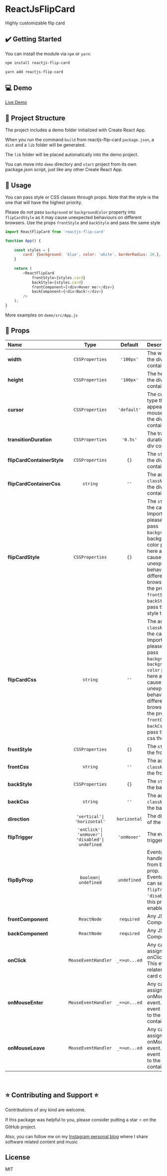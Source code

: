 # ReactJsFlipCard
Highly customizable flip card

## ✔️ Getting Started

You can install the module via `npm` or `yarn`:

```sh
npm install reactjs-flip-card
```

```sh
yarn add reactjs-flip-card
```

## 💻 Demo
[Live Demo](https://react-flip-card-demo.surge.sh/)

## 📁 Project Structure
The project includes a demo folder initialized with Create React App.

When you run the command ```build``` from reactjs-flip-card ```package.json```, a ```dist``` and a ```lib``` folder will be generated.

The ```lib``` folder will be placed automatically into the demo project.

You can move into ```demo``` directory and ```start``` project from its own package.json script, just like any other Create React App.

## 🔨 Usage

You can pass style or CSS classes through props. Note that the style is the one that will have the highest priority.

Please do not pass `background` or `backgroundColor` property into `flipCardStyle` as it may cause unexpected behaviours on different browsers. Use the props `frontStyle` and `backStyle` and pass the same style
```js
import ReactFlipCard from 'reactjs-flip-card'

function App() {
    
    const styles = {
        card: {background: 'blue', color: 'white', borderRadius: 20,},
    }
    
    return (
        <ReactFlipCard
            frontStyle={styles.card}
            backStyle={styles.card}
            frontComponent={<div>Hover me!</div>}
            backComponent={<div>Back!</div>}
        />
    );
}
```
More examples on `demo/src/App.js`
## 🧰 Props

|Name|Type|Default|Description|
|:--|:--:|:-----:|:----------|
|**width**|<code>CSSProperties</code>|`'100px'`|The width of the div container|
|**height**|<code>CSSProperties</code>|`'100px'`|The height of the div container|
|**cursor**|<code>CSSProperties</code>|`'default'`|The cursor type that appear when mouse hover the div container|
|**transitionDuration**|<code>CSSProperties</code>|`'0.5s'`|The transition duration of the div container|
|**flipCardContainerStyle**|<code>CSSProperties</code>|`{}`|The ```style``` of the div container|
|**flipCardContainerCss**|<code>string</code>|`''`|The additional ```className``` of the div container|
|**flipCardStyle**|<code>CSSProperties</code>|`{}`|The ```style``` of the card itself. Important: please do not pass `background` or background color property here as it may cause unexpected behaviours on different browsers. Use the props `frontStyle` and `backStyle` and pass the same style there|
|**flipCardCss**|<code>string</code>|`''`|The additional ```className``` of the card itself. Important: please do not pass `background` or `background-color` property here as it may cause unexpected behaviours on different browsers. Use the props `frontCss` and `backCss` and pass the same css there |
|**frontStyle**|<code>CSSProperties</code>|`{}`|The ```style``` of the front card|
|**frontCss**|<code>string</code>|`''`|The additional ```className``` of the front card|
|**backStyle**|<code>CSSProperties</code>|`{}`|The ```style``` of the back card|
|**backCss**|<code>string</code>|`''`|The additional ```className``` of the back card|
|**direction**|<code>'vertical'&#124;</code><br/><code>'horizontal'</code>|`horizontal`|The direction of the flip card|
|**flipTrigger**|<code>'onClick'&#124;</code><br/><code>'onHover'&#124;</code><br/><code>'disabled'&#124;</code><br/><code>undefined</code>|`'onHover'`|The event that trigger the flip|
|**flipByProp**|<code>boolean&#124;</code><br/><code>undefined</code>|`undefined`|Eventually handle flip from boolean prop. Eventually you can set `flipTrigger` to `'disabled'` if this prop is enabled|
|**frontComponent**|<code>ReactNode</code>|`required`|Any JSX Component|
|**backComponent**|<code>ReactNode</code>|`required`|Any JSX Component|
|**onClick**|<code>MouseEventHandler</code>|`_=>un...ed`|Any callback assigned to the onClick event. This event relates to the card container|
|**onMouseEnter**|<code>MouseEventHandler</code>|`_=>un...ed`|Any callback assigned to the onMouseEnter event. This event relates to the card container|
|**onMouseLeave**|<code>MouseEventHandler</code>|`_=>un...ed`|Any callback assigned to the onMouseLeave event. This event relates to the card container|

<br/>

## ⭐ Contributing and Support ⭐
Contributions of any kind are welcome.

If this package was helpful to you, please consider putting a star ⭐ on the GitHub project.

Also, you can follow me on my [Instagram personal blog](https://www.instagram.com/minudaje/) where I share software related content and music
## License
MIT

